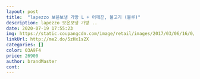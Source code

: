 ```yaml
---
layout: post 
title:  "lapezzo 보온보냉 가방 L + 어깨끈, 물고기 (블루)" 
description: lapezzo 보온보냉 가방 ..
date: 2020-07-19 17:55:23 
img: https://static.coupangcdn.com/image/retail/images/2017/03/06/16/0/e7bb8497-cf34-49eb-8ac8-675585896d41.jpg 
linkUrl: http://me2.do/5zHx1s2X 
categories: [] 
color: 03A9F4 
price: 26900 
author: brandMaster 
cont:  
---
```

 